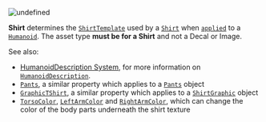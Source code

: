 ![undefined](https://prod.docsiteassets.roblox.com/assets/legacy/Shirt.jpg)

**Shirt** determines the [`ShirtTemplate`](https://create.roblox.com/docs/reference/engine/classes/Shirt#ShirtTemplate) used by
a [`Shirt`](https://create.roblox.com/docs/reference/engine/classes/Shirt) when [`applied`](https://create.roblox.com/docs/reference/engine/classes/Humanoid#ApplyDescription) to a
[`Humanoid`](https://create.roblox.com/docs/reference/engine/classes/Humanoid). The asset type **must be for a Shirt** and not a Decal
or Image.

See also:

- [HumanoidDescription System](https://create.roblox.com/docs/characters/appearance#humanoiddescription),
for more information on [`HumanoidDescription`](https://create.roblox.com/docs/reference/engine/classes/HumanoidDescription).
- [`Pants`](https://create.roblox.com/docs/reference/engine/classes/HumanoidDescription#Pants), a similar property which
applies to a [`Pants`](https://create.roblox.com/docs/reference/engine/classes/Pants) object
- [`GraphicTShirt`](https://create.roblox.com/docs/reference/engine/classes/HumanoidDescription#GraphicTShirt), a similar
property which applies to a [`ShirtGraphic`](https://create.roblox.com/docs/reference/engine/classes/ShirtGraphic) object
- [`TorsoColor`](https://create.roblox.com/docs/reference/engine/classes/HumanoidDescription#TorsoColor),
[`LeftArmColor`](https://create.roblox.com/docs/reference/engine/classes/HumanoidDescription#LeftArmColor) and
[`RightArmColor`](https://create.roblox.com/docs/reference/engine/classes/HumanoidDescription#RightArmColor), which can
change the color of the body parts underneath the shirt texture